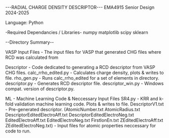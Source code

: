 ---RADIAL CHARGE DENSITY DESCRIPTOR---
        EMA4915 Senior Design
            2024-2025


Language: Python


-Required Dependancies / Libraries-
  numpy
  matplotlib
  scipy
  sklearn


--Directory Summary--

VASP Input Files - The input files for VASP that generated CHG files where RCD was calculated from

Descriptor - Code dedicated to generating a RCD descriptor from VASP CHG files.
  calc_rrho_edited.py - Calculates charge density, plots & writes to file.
  rho_gen.py - Runs calc_rrho_edited for a set of elements in directory. 
  descriptor.py - Generates RCD descriptor file.
  descriptor_win.py - Windows compat. version of descriptor.py.

ML - Machine Learning Code & Neccessary Input Files
  SR4.py - KRR and k-fold validation machine learning code. Plots & writes to file.
  DescriptorV1.txt - Pre-generated descriptor.
  (AtomicNumber.txt
	AtomicRadius.txt
  DescriptorEditedElectroAff.txt
  DescriptorEditedElectroNeg.txt
  EditedElectroAff.txt
  EditedElectroNeg.txt
  FirstIonEn.txt
  ZEditedElectroAff.txt
  ZEditedElectroNeg.txt) - Input files for atomic properties neccessary for code to run. 
